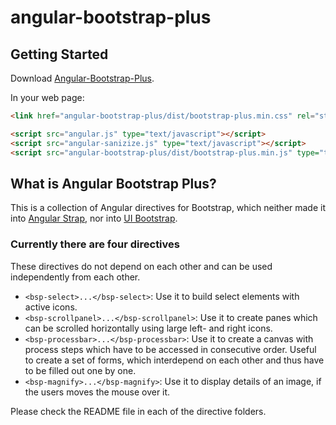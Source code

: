# angular-bootstrap-plus


## Getting Started

Download [Angular-Bootstrap-Plus][bsplus].

[bsplus]: http://jrief.github.io/angular-bootstrap-plus/angular-bootstrap-plus-0.0.1.zip

In your web page:

```html
<link href="angular-bootstrap-plus/dist/bootstrap-plus.min.css" rel="stylesheet" />

<script src="angular.js" type="text/javascript"></script>
<script src="angular-sanizize.js" type="text/javascript"></script>
<script src="angular-bootstrap-plus/dist/bootstrap-plus.min.js" type="text/javascript"></script>
```

## What is Angular Bootstrap Plus?
This is a collection of Angular directives for Bootstrap, which neither made it into
[Angular Strap](http://mgcrea.github.io/angular-strap/), nor into 
[UI Bootstrap](http://angular-ui.github.io/bootstrap/).


### Currently there are four directives

These directives do not depend on each other and can be used independently
from each other.

* <code>&lt;bsp-select&gt;...&lt;/bsp-select&gt;</code>: Use it to build select elements 
  with active icons.
* <code>&lt;bsp-scrollpanel&gt;...&lt;/bsp-scrollpanel&gt;</code>: Use it to create panes
  which can be scrolled horizontally using large left- and right icons.
* <code>&lt;bsp-processbar&gt;...&lt;/bsp-processbar&gt;</code>: Use it to create a canvas
  with process steps which have to be accessed in consecutive order. Useful to create a
  set of forms, which interdepend on each other and thus have to be filled out one by one.
* <code>&lt;bsp-magnify&gt;...&lt;/bsp-magnify&gt;</code>: Use it to display details of an
  image, if the users moves the mouse over it.

Please check the README file in each of the directive folders.
